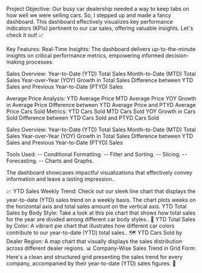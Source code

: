 Project Objective: Our busy car dealership needed a way to keep tabs on how well we were selling cars. So, I stepped up and made a fancy dashboard. This dashboard effectively visualizes key performance indicators (KPIs) pertinent to our car sales, offering valuable insights. Let's check it out! 📈

Key Features:
Real-Time Insights: The dashboard delivers up-to-the-minute insights on critical performance metrics, empowering informed decision-making processes.

Sales Overview:
Year-to-Date (YTD) Total Sales
Month-to-Date (MTD) Total Sales
Year-over-Year (YOY) Growth in Total Sales
Difference between YTD Sales and Previous Year-to-Date (PTYD) Sales

Average Price Analysis:
YTD Average Price
MTD Average Price
YOY Growth in Average Price
Difference between YTD Average Price and PTYD Average Price
Cars Sold Metrics: YTD Cars Sold
MTD Cars Sold
YOY Growth in Cars Sold
Difference between YTD Cars Sold and PTYD Cars Sold


Sales Overview:
Year-to-Date (YTD) Total Sales
Month-to-Date (MTD) Total Sales
Year-over-Year (YOY) Growth in Total Sales
Difference between YTD Sales and Previous Year-to-Date (PTYD) Sales

Tools Used:
-- Conditional Formatting.
-- Filter and Sorting.
-- Slicing.
-- Forecasting.
-- Charts and Graphs.

The dashboard showcases impactful visualizations that effectively convey information and leave a lasting impression..

📈 YTD Sales Weekly Trend: Check out our sleek line chart that displays the year-to-date (YTD) sales trend on a weekly basis. The chart plots weeks on the horizontal axis and total sales amount on the vertical axis.
 YTD Total Sales by Body Style: Take a look at this pie chart that shows how total sales for the year are divided among different car body styles..
🌈 YTD Total Sales by Color: A vibrant pie chart that illustrates how different car colors contribute to our year-to-date (YTD) total sales..
🗺️ YTD Cars Sold by Dealer Region: A map chart that visually displays the sales distribution across different dealer regions.
📊 Company-Wise Sales Trend in Grid Form: Here's a clean and structured grid presenting the sales trend for every company, accompanied by their year-to-date (YTD) sales figures.
🚀
